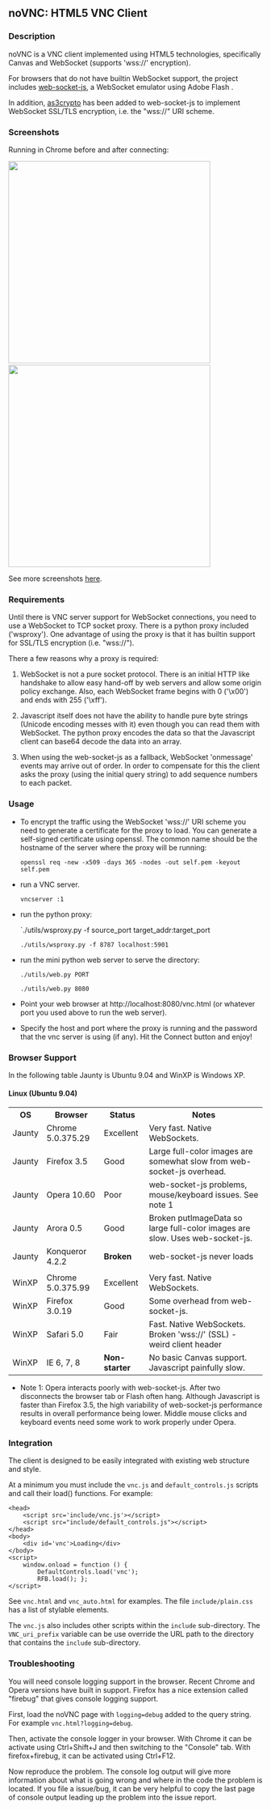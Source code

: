 ## noVNC: HTML5 VNC Client


### Description

noVNC is a VNC client implemented using HTML5 technologies,
specifically Canvas and WebSocket (supports 'wss://' encryption).

For browsers that do not have builtin WebSocket support, the project
includes [web-socket-js](http://github.com/gimite/web-socket-js),
a WebSocket emulator using Adobe Flash .

In addition, [as3crypto](http://github.com/lyokato/as3crypto_patched)
has been added to web-socket-js to implement WebSocket SSL/TLS
encryption, i.e. the "wss://" URI scheme.


### Screenshots

Running in Chrome before and after connecting:

<img src="http://kanaka.github.com/noVNC/img/noVNC-1.jpg" width=400>&nbsp;<img src="http://kanaka.github.com/noVNC/img/noVNC-2.jpg" width=400>

See more screenshots <a href="http://kanaka.github.com/noVNC/screenshots.html">here</a>.


### Requirements

Until there is VNC server support for WebSocket connections, you need
to use a WebSocket to TCP socket proxy. There is a python proxy
included ('wsproxy'). One advantage of using the proxy is that it has
builtin support for SSL/TLS encryption (i.e. "wss://").

There a few reasons why a proxy is required:

  1. WebSocket is not a pure socket protocol. There is an initial HTTP
     like handshake to allow easy hand-off by web servers and allow
     some origin policy exchange. Also, each WebSocket frame begins
     with 0 ('\x00') and ends with 255 ('\xff').

  2. Javascript itself does not have the ability to handle pure byte
     strings (Unicode encoding messes with it) even though you can
     read them with WebSocket. The python proxy encodes the data so
     that the Javascript client can base64 decode the data into an
     array.

  3. When using the web-socket-js as a fallback, WebSocket 'onmessage'
     events may arrive out of order. In order to compensate for this
     the client asks the proxy (using the initial query string) to add
     sequence numbers to each packet.


### Usage

* To encrypt the traffic using the WebSocket 'wss://' URI scheme you
  need to generate a certificate for the proxy to load. You can generate
  a self-signed certificate using openssl. The common name should be the
  hostname of the server where the proxy will be running:

    `openssl req -new -x509 -days 365 -nodes -out self.pem -keyout self.pem`

* run a VNC server.
 
    `vncserver :1`

* run the python proxy:

    `./utils/wsproxy.py -f source_port target_addr:target_port

    `./utils/wsproxy.py -f 8787 localhost:5901`


* run the mini python web server to serve the directory:

    `./utils/web.py PORT`

    `./utils/web.py 8080`

* Point your web browser at http://localhost:8080/vnc.html
 (or whatever port you used above to run the web server).

* Specify the host and port where the proxy is running and the
  password that the vnc server is using (if any). Hit the Connect
  button and enjoy!


### Browser Support

In the following table Jaunty is Ubuntu 9.04 and WinXP is Windows XP.

#### Linux (Ubuntu 9.04)

<table>
    <tr>
        <th>OS</th> <th>Browser</th>
        <th>Status</th>
        <th>Notes</th>
    </tr> <tr>
        <td>Jaunty</td> <td>Chrome 5.0.375.29</td>
        <td>Excellent</td>
        <td>Very fast. Native WebSockets.</td>
    </tr> <tr>
        <td>Jaunty</td> <td>Firefox 3.5</td>
        <td>Good</td>
        <td>Large full-color images are somewhat slow from web-socket-js overhead.</td>
    </tr> <tr>
        <td>Jaunty</td> <td>Opera 10.60</td>
        <td>Poor</td>
        <td>web-socket-js problems, mouse/keyboard issues. See note 1</td>
    </tr> <tr>
        <td>Jaunty</td> <td>Arora 0.5</td>
        <td>Good</td>
        <td>Broken putImageData so large full-color images
            are slow. Uses web-socket-js.</td>
    </tr> <tr>
        <td>Jaunty</td> <td>Konqueror 4.2.2</td>
        <td><strong>Broken</strong></td>
        <td>web-socket-js never loads</td>
    </tr> <tr>
        <td></td>
        <td></td>
        <td></td>
        <td></td>
    </tr> <tr>
        <td>WinXP</td> <td>Chrome 5.0.375.99</td>
        <td>Excellent</td>
        <td>Very fast. Native WebSockets.</td>
    </tr> <tr>
        <td>WinXP</td> <td>Firefox 3.0.19</td>
        <td>Good</td>
        <td>Some overhead from web-socket-js.</td>
    </tr> <tr>
        <td>WinXP</td> <td>Safari 5.0</td>
        <td>Fair</td>
        <td>Fast. Native WebSockets. Broken 'wss://' (SSL) - weird client header</td>
    </tr> <tr>
        <td>WinXP</td> <td>IE 6, 7, 8</td>
        <td><strong>Non-starter</strong></td>
        <td>No basic Canvas support. Javascript painfully slow.</td>
    </tr>
</table>


* Note 1: Opera interacts poorly with web-socket-js. After two
  disconnects the browser tab or Flash often hang. Although Javascript
  is faster than Firefox 3.5, the high variability of web-socket-js
  performance results in overall performance being lower. Middle mouse
  clicks and keyboard events need some work to work properly under
  Opera.


### Integration

The client is designed to be easily integrated with existing web
structure and style.

At a minimum you must include the `vnc.js` and `default_controls.js`
scripts and call their load() functions. For example:

    <head>
        <script src='include/vnc.js'></script>
        <script src="include/default_controls.js"></script>
    </head>
    <body>
        <div id='vnc'>Loading</div>
    </body>
    <script>
        window.onload = function () {
            DefaultControls.load('vnc');
            RFB.load(); };
    </script>

See `vnc.html` and `vnc_auto.html` for examples. The file
`include/plain.css` has a list of stylable elements.

The `vnc.js` also includes other scripts within the `include`
sub-directory. The `VNC_uri_prefix` variable can be use override the
URL path to the directory that contains the `include` sub-directory.


### Troubleshooting

You will need console logging support in the browser. Recent Chrome
and Opera versions have built in support. Firefox has a nice extension
called "firebug" that gives console logging support.

First, load the noVNC page with `logging=debug` added to the query string.
For example `vnc.html?logging=debug`.

Then, activate the console logger in your browser.  With Chrome it can
be activate using Ctrl+Shift+J and then switching to the "Console"
tab. With firefox+firebug, it can be activated using Ctrl+F12.

Now reproduce the problem. The console log output will give more
information about what is going wrong and where in the code the
problem is located. If you file a issue/bug, it can be very helpful to
copy the last page of console output leading up the problem into the
issue report.
